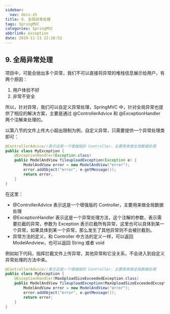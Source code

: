 ```yaml
---
sidebar:
  nav: docs-zh
title: 9. 全局异常处理
tags: SpringMVC
categories: SpringMVC
abbrlink: exception
date: 2019-11-11 22:28:52
---
```


## 9. 全局异常处理

项目中，可能会抛出多个异常，我们不可以直接将异常的堆栈信息展示给用户，有两个原因：

1. 用户体验不好
2. 非常不安全

所以，针对异常，我们可以自定义异常处理，SpringMVC 中，针对全局异常也提供了相应的解决方案，主要是通过 @ControllerAdvice 和 @ExceptionHandler 两个注解来处理的。

以第八节的文件上传大小超出限制为例，自定义异常，只需要提供一个异常处理类即可：

```java
@ControllerAdvice//表示这是一个增强版的 Controller，主要用来做全局数据处理
public class MyException {
    @ExceptionHandler(Exception.class)
    public ModelAndView fileuploadException(Exception e) {
        ModelAndView error = new ModelAndView("error");
        error.addObject("error", e.getMessage());
        return error;
    }
}
```

在这里：

- @ControllerAdvice 表示这是一个增强版的 Controller，主要用来做全局数据处理
- @ExceptionHandler 表示这是一个异常处理方法，这个注解的参数，表示需要拦截的异常，参数为 Exception 表示拦截所有异常，这里也可以具体到某一个异常，如果具体到某一个异常，那么发生了其他异常则不会被拦截到。
- 异常方法的定义，和 Controller 中方法的定义一样，可以返回 ModelAndview，也可以返回 String 或者 void

例如如下代码，指挥拦截文件上传异常，其他异常和它没关系，不会进入到自定义异常处理的方法中来。

```java
@ControllerAdvice//表示这是一个增强版的 Controller，主要用来做全局数据处理
public class MyException {
    @ExceptionHandler(MaxUploadSizeExceededException.class)
    public ModelAndView fileuploadException(MaxUploadSizeExceededException e) {
        ModelAndView error = new ModelAndView("error");
        error.addObject("error", e.getMessage());
        return error;
    }
}
```
